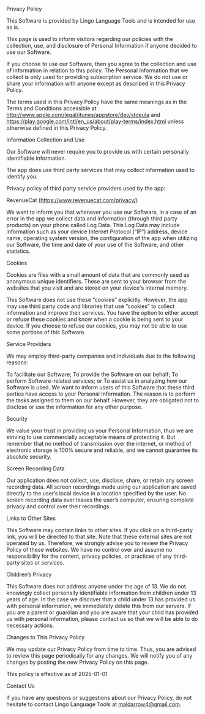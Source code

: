 Privacy Policy

This Software is provided by Lingo Language Tools and is intended for use as is.

This page is used to inform visitors regarding our policies with the collection, use, and disclosure of Personal Information if anyone decided to use our Software.

If you choose to use our Software, then you agree to the collection and use of information in relation to this policy. The Personal Information that we collect is only used for providing subscription service. We do not use or share your information with anyone except as described in this Privacy Policy.

The terms used in this Privacy Policy have the same meanings as in the Terms and Conditions accessible at http://www.apple.com/legal/itunes/appstore/dev/stdeula and https://play.google.com/intl/en_us/about/play-terms/index.html unless otherwise defined in this Privacy Policy.

Information Collection and Use

Our Software will never require you to provide us with certain personally identifiable information.

The app does use third party services that may collect information used to identify you.

Privacy policy of third party service providers used by the app:

RevenueCat (https://www.revenuecat.com/privacy/)

We want to inform you that whenever you use our Software, in a case of an error in the app we collect data and information (through third party products) on your phone called Log Data. This Log Data may include information such as your device Internet Protocol (“IP”) address, device name, operating system version, the configuration of the app when utilizing our Software, the time and date of your use of the Software, and other statistics.

Cookies

Cookies are files with a small amount of data that are commonly used as anonymous unique identifiers. These are sent to your browser from the websites that you visit and are stored on your device's internal memory.

This Software does not use these “cookies” explicitly. However, the app may use third party code and libraries that use “cookies” to collect information and improve their services. You have the option to either accept or refuse these cookies and know when a cookie is being sent to your device. If you choose to refuse our cookies, you may not be able to use some portions of this Software.

Service Providers

We may employ third-party companies and individuals due to the following reasons:

To facilitate our Software;
To provide the Software on our behalf;
To perform Software-related services; or
To assist us in analyzing how our Software is used.
We want to inform users of this Software that these third parties have access to your Personal Information. The reason is to perform the tasks assigned to them on our behalf. However, they are obligated not to disclose or use the information for any other purpose.

Security

We value your trust in providing us your Personal Information, thus we are striving to use commercially acceptable means of protecting it. But remember that no method of transmission over the internet, or method of electronic storage is 100% secure and reliable, and we cannot guarantee its absolute security.

Screen Recording Data

Our application does not collect, use, disclose, share, or retain any screen recording data. All screen recordings made using our application are saved directly to the user’s local device in a location specified by the user. No screen recording data ever leaves the user’s computer, ensuring complete privacy and control over their recordings.

Links to Other Sites

This Software may contain links to other sites. If you click on a third-party link, you will be directed to that site. Note that these external sites are not operated by us. Therefore, we strongly advise you to review the Privacy Policy of these websites. We have no control over and assume no responsibility for the content, privacy policies, or practices of any third-party sites or services.

Children’s Privacy

This Software does not address anyone under the age of 13. We do not knowingly collect personally identifiable information from children under 13 years of age. In the case we discover that a child under 13 has provided us with personal information, we immediately delete this from our servers. If you are a parent or guardian and you are aware that your child has provided us with personal information, please contact us so that we will be able to do necessary actions.

Changes to This Privacy Policy

We may update our Privacy Policy from time to time. Thus, you are advised to review this page periodically for any changes. We will notify you of any changes by posting the new Privacy Policy on this page.

This policy is effective as of 2025-01-01

Contact Us

If you have any questions or suggestions about our Privacy Policy, do not hesitate to contact Lingo Language Tools at maldarrow4@gmail.com.
